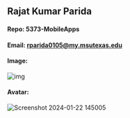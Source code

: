## Rajat Kumar Parida
#### Repo: 5373-MobileApps
#### Email: rparida0105@my.msutexas.edu
#### Image:
![img](https://github.com/RajatProg/5373-MobileApps/assets/157150925/b2a7a7b2-5d29-44d8-b556-48e2b263f5c6)

#### Avatar:

![Screenshot 2024-01-22 145005](https://github.com/RajatProg/5373-MobileApps/assets/157150925/a24b1770-978d-49c1-8b79-fa283e2bc0d0)
